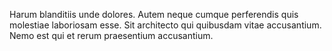 Harum blanditiis unde dolores.
Autem neque cumque perferendis quis molestiae laboriosam esse.
Sit architecto qui quibusdam vitae accusantium.
Nemo est qui et rerum praesentium accusantium.